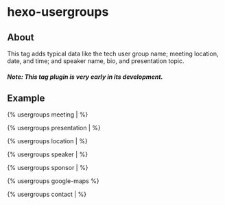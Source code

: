 hexo-usergroups
===

## About ##

This tag adds typical data like the tech user group name; meeting location, date, and time; and speaker name, bio, and presentation topic.

##### Note: This tag plugin is very early in its development. 


## Example

{% usergroups meeting | %}

{% usergroups presentation |  %}

{% usergroups location | %}

<!-- read more -->

{% usergroups speaker | %}

{% usergroups sponsor | %}

{% usergroups google-maps %} <!-- tag by the-simian --> 

{% usergroups contact |  %}

<!-- ![Example image of hexo tag for usergroups](#) -->


